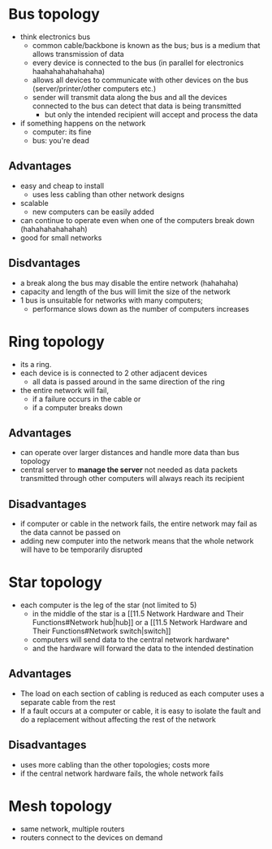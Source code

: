# Bus topology

- think electronics bus
	- common cable/backbone is known as the bus; bus is a medium that allows transmission of data
	- every device is connected to the bus (in parallel for electronics haahahahahahahaha)
	- allows all devices to communicate with other devices on the bus (server/printer/other computers etc.)
	- sender will transmit data along the bus and all the devices connected to the bus can detect that data is being transmitted
		- but only the intended recipient will accept and process the data
- if something happens on the network
	- computer: its fine
	- bus: you're dead

## Advantages

- easy and cheap to install
	- uses less cabling than other network designs
- scalable
	- new computers can be easily added
- can continue to operate even when one of the computers break down (hahahahahahahah)
- good for small networks

## Disdvantages

- a break along the bus may disable the entire network (hahahaha)
- capacity and length of the bus will limit the size of the network
- 1 bus is unsuitable for networks with many computers; 
	- performance slows down as the number of computers increases

# Ring topology

- its a ring.
- each device is is connected to 2 other adjacent devices
	- all data is passed around in the same direction of the ring
- the entire network will fail,
	- if a failure occurs in the cable or
	- if a computer breaks down

## Advantages

- can operate over larger distances and handle more data than bus topology
- central server to **manage the server** not needed as data packets transmitted through other computers will always reach its recipient

## Disadvantages

- if computer or cable in the network fails, the entire network may fail as the data cannot be passed on
- adding new computer into the network means that the whole network will have to be temporarily disrupted

# Star topology

- each computer is the leg of the star (not limited to 5)
	- in the middle of the star is a [[11.5 Network Hardware and Their Functions#Network hub|hub]] or a [[11.5 Network Hardware and Their Functions#Network switch|switch]]
	- computers will send data to the central network hardware^
	- and the hardware will forward the data to the intended destination

## Advantages

- The load on each section of cabling is reduced as each computer uses a separate cable from the rest
- If a fault occurs at a computer or cable, it is easy to isolate the fault and do a replacement without affecting the rest of the network

## Disadvantages

- uses more cabling than the other topologies; costs more
- if the central network hardware fails, the whole network fails

# Mesh topology

- same network, multiple routers
- routers connect to the devices on demand
